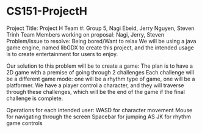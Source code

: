 # CS151-ProjectH

Project Title: Project H
Team #: Group 5, Nagi Ebeid, Jerry Nguyen, Steven Trinh
Team Members working on proposal: Nagi, Jerry, Steven
Problem/Issue to resolve: Being bored/Want to relax
We will be using a java game engine, named libGDX to create this project, and the intended usage is to create entertainment for users to enjoy. 

Our solution to this problem will be to create a game:
The plan is to have a 2D game with a premise of going through 2 challenges
Each challenge will be a different game mode: one will be a rhythm type of game, one will be a platformer. 
We have a player control a character, and they will traverse through these challenges, which will be the end of the game if the final challenge is complete. 

Operations for each intended user: 
WASD for character movement
Mouse for navigating through the screen
Spacebar for jumping
AS JK for rhythm game controls





